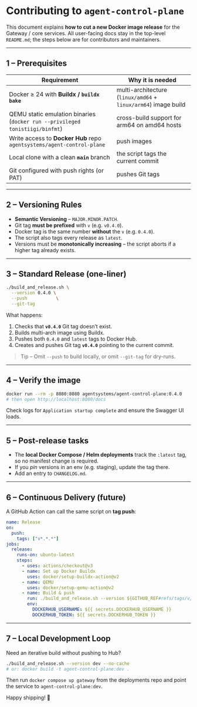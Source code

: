 # Contributing to `agent-control-plane`

This document explains **how to cut a new Docker image release** for the Gateway / core services.  All user-facing docs stay in the top-level `README.md`; the steps below are for contributors and maintainers.

---

## 1 – Prerequisites

| Requirement | Why it is needed |
|-------------|-----------------|
| Docker ≥ 24 with **Buildx / `buildx bake`** | multi-architecture (`linux/amd64` + `linux/arm64`) image build |
| QEMU static emulation binaries (`docker run --privileged tonistiigi/binfmt`) | cross-build support for arm64 on amd64 hosts |
| Write access to **Docker Hub** repo `agentsystems/agent-control-plane` | push images |
| Local clone with a clean **`main`** branch | the script tags the current commit |
| Git configured with push rights (or PAT) | pushes Git tags |

---

## 2 – Versioning Rules

* **Semantic Versioning** – `MAJOR.MINOR.PATCH`.
* Git tag **must be prefixed** with `v` (e.g. `v0.4.0`).
* Docker tag is the same number **without** the `v` (e.g. `0.4.0`).
* The script also tags every release as `latest`.
* Versions must be **monotonically increasing** – the script aborts if a higher tag already exists.

---

## 3 – Standard Release (one-liner)

```bash
./build_and_release.sh \
  --version 0.4.0 \
  --push           \
  --git-tag
```

What happens:

1. Checks that **`v0.4.0`** Git tag doesn’t exist.
2. Builds multi-arch image using Buildx.
3. Pushes both `0.4.0` and `latest` tags to Docker Hub.
4. Creates and pushes Git tag **`v0.4.0`** pointing to the current commit.

> Tip – Omit `--push` to build locally, or omit `--git-tag` for dry-runs.

---

## 4 – Verify the image

```bash
docker run --rm -p 8080:8080 agentsystems/agent-control-plane:0.4.0
# then open http://localhost:8080/docs
```

Check logs for `Application startup complete` and ensure the Swagger UI loads.

---

## 5 – Post-release tasks

* The **local Docker Compose / Helm deployments** track the `:latest` tag, so no manifest change is required.
* If you *pin* versions in an env (e.g. staging), update the tag there.
* Add an entry to `CHANGELOG.md`.

---

## 6 – Continuous Delivery (future)

A GitHub Action can call the same script on **tag push**:

```yaml
name: Release
on:
  push:
    tags: ["v*.*.*"]
jobs:
  release:
    runs-on: ubuntu-latest
    steps:
      - uses: actions/checkout@v3
      - name: Set up Docker Buildx
        uses: docker/setup-buildx-action@v2
      - name: QEMU
        uses: docker/setup-qemu-action@v2
      - name: Build & push
        run: ./build_and_release.sh --version ${GITHUB_REF#refs/tags/v} --push
        env:
          DOCKERHUB_USERNAME: ${{ secrets.DOCKERHUB_USERNAME }}
          DOCKERHUB_TOKEN: ${{ secrets.DOCKERHUB_TOKEN }}
```

---

## 7 – Local Development Loop

Need an iterative build without pushing to Hub?

```bash
./build_and_release.sh --version dev --no-cache
# or: docker build -t agent-control-plane:dev .
```

Then run `docker compose up gateway` from the deployments repo and point the service to `agent-control-plane:dev`.

Happy shipping! 🚀
